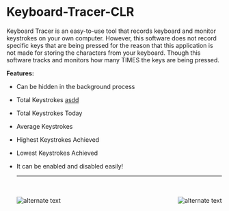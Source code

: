 # Keyboard-Tracer-CLR

Keyboard Tracer is an easy-to-use tool that records keyboard and monitor keystrokes on your own computer.
However, this software does not record specific keys that are being pressed for the reason that this
application is not made for storing the characters from your keyboard. Though this software tracks and monitors
how many TIMES the keys are being pressed.

<strong>Features:</strong>
- Can be hidden in the background process

- Total Keystrokes
<ins>asdd</ins>
- Total Keystrokes Today

- Average Keystrokes

- Highest Keystrokes Achieved

- Lowest Keystrokes Achieved

- It can be enabled
  and disabled easily!
  <br>
  <hr></hr>
  <br><br>

    <img align="left" src="https://user-images.githubusercontent.com/78135477/114077582-8d8c3280-98da-11eb-83cf-ea48f972d154.PNG" alt="alternate text">
 
  

     <img align="right" src="https://user-images.githubusercontent.com/78135477/114077760-b9a7b380-98da-11eb-872e-a7db1e1d8c30.PNG" alt="alternate text">
  


